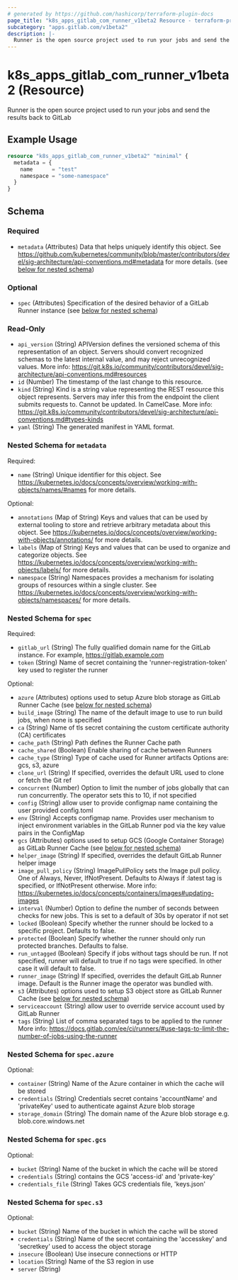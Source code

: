 ```yaml
---
# generated by https://github.com/hashicorp/terraform-plugin-docs
page_title: "k8s_apps_gitlab_com_runner_v1beta2 Resource - terraform-provider-k8s"
subcategory: "apps.gitlab.com/v1beta2"
description: |-
  Runner is the open source project used to run your jobs and send the results back to GitLab
---
```


# k8s_apps_gitlab_com_runner_v1beta2 (Resource)

Runner is the open source project used to run your jobs and send the results back to GitLab

## Example Usage

```terraform
resource "k8s_apps_gitlab_com_runner_v1beta2" "minimal" {
  metadata = {
    name      = "test"
    namespace = "some-namespace"
  }
}
```

<!-- schema generated by tfplugindocs -->
## Schema

### Required

- `metadata` (Attributes) Data that helps uniquely identify this object. See https://github.com/kubernetes/community/blob/master/contributors/devel/sig-architecture/api-conventions.md#metadata for more details. (see [below for nested schema](#nestedatt--metadata))

### Optional

- `spec` (Attributes) Specification of the desired behavior of a GitLab Runner instance (see [below for nested schema](#nestedatt--spec))

### Read-Only

- `api_version` (String) APIVersion defines the versioned schema of this representation of an object. Servers should convert recognized schemas to the latest internal value, and may reject unrecognized values. More info: https://git.k8s.io/community/contributors/devel/sig-architecture/api-conventions.md#resources
- `id` (Number) The timestamp of the last change to this resource.
- `kind` (String) Kind is a string value representing the REST resource this object represents. Servers may infer this from the endpoint the client submits requests to. Cannot be updated. In CamelCase. More info: https://git.k8s.io/community/contributors/devel/sig-architecture/api-conventions.md#types-kinds
- `yaml` (String) The generated manifest in YAML format.

<a id="nestedatt--metadata"></a>
### Nested Schema for `metadata`

Required:

- `name` (String) Unique identifier for this object. See https://kubernetes.io/docs/concepts/overview/working-with-objects/names/#names for more details.

Optional:

- `annotations` (Map of String) Keys and values that can be used by external tooling to store and retrieve arbitrary metadata about this object. See https://kubernetes.io/docs/concepts/overview/working-with-objects/annotations/ for more details.
- `labels` (Map of String) Keys and values that can be used to organize and categorize objects. See https://kubernetes.io/docs/concepts/overview/working-with-objects/labels/ for more details.
- `namespace` (String) Namespaces provides a mechanism for isolating groups of resources within a single cluster. See https://kubernetes.io/docs/concepts/overview/working-with-objects/namespaces/ for more details.


<a id="nestedatt--spec"></a>
### Nested Schema for `spec`

Required:

- `gitlab_url` (String) The fully qualified domain name for the GitLab instance. For example, https://gitlab.example.com
- `token` (String) Name of secret containing the 'runner-registration-token' key used to register the runner

Optional:

- `azure` (Attributes) options used to setup Azure blob storage as GitLab Runner Cache (see [below for nested schema](#nestedatt--spec--azure))
- `build_image` (String) The name of the default image to use to run build jobs, when none is specified
- `ca` (String) Name of tls secret containing the custom certificate authority (CA) certificates
- `cache_path` (String) Path defines the Runner Cache path
- `cache_shared` (Boolean) Enable sharing of cache between Runners
- `cache_type` (String) Type of cache used for Runner artifacts Options are: gcs, s3, azure
- `clone_url` (String) If specified, overrides the default URL used to clone or fetch the Git ref
- `concurrent` (Number) Option to limit the number of jobs globally that can run concurrently. The operator sets this to 10, if not specified
- `config` (String) allow user to provide configmap name containing the user provided config.toml
- `env` (String) Accepts configmap name. Provides user mechanism to inject environment variables in the GitLab Runner pod via the key value pairs in the ConfigMap
- `gcs` (Attributes) options used to setup GCS (Google Container Storage) as GitLab Runner Cache (see [below for nested schema](#nestedatt--spec--gcs))
- `helper_image` (String) If specified, overrides the default GitLab Runner helper image
- `image_pull_policy` (String) ImagePullPolicy sets the Image pull policy. One of Always, Never, IfNotPresent. Defaults to Always if :latest tag is specified, or IfNotPresent otherwise. More info: https://kubernetes.io/docs/concepts/containers/images#updating-images
- `interval` (Number) Option to define the number of seconds between checks for new jobs. This is set to a default of 30s by operator if not set
- `locked` (Boolean) Specify whether the runner should be locked to a specific project. Defaults to false.
- `protected` (Boolean) Specify whether the runner should only run protected branches. Defaults to false.
- `run_untagged` (Boolean) Specify if jobs without tags should be run. If not specified, runner will default to true if no tags were specified. In other case it will default to false.
- `runner_image` (String) If specified, overrides the default GitLab Runner image. Default is the Runner image the operator was bundled with.
- `s3` (Attributes) options used to setup S3 object store as GitLab Runner Cache (see [below for nested schema](#nestedatt--spec--s3))
- `serviceaccount` (String) allow user to override service account used by GitLab Runner
- `tags` (String) List of comma separated tags to be applied to the runner More info: https://docs.gitlab.com/ee/ci/runners/#use-tags-to-limit-the-number-of-jobs-using-the-runner

<a id="nestedatt--spec--azure"></a>
### Nested Schema for `spec.azure`

Optional:

- `container` (String) Name of the Azure container in which the cache will be stored
- `credentials` (String) Credentials secret contains 'accountName' and 'privateKey' used to authenticate against Azure blob storage
- `storage_domain` (String) The domain name of the Azure blob storage e.g. blob.core.windows.net


<a id="nestedatt--spec--gcs"></a>
### Nested Schema for `spec.gcs`

Optional:

- `bucket` (String) Name of the bucket in which the cache will be stored
- `credentials` (String) contains the GCS 'access-id' and 'private-key'
- `credentials_file` (String) Takes GCS credentials file, 'keys.json'


<a id="nestedatt--spec--s3"></a>
### Nested Schema for `spec.s3`

Optional:

- `bucket` (String) Name of the bucket in which the cache will be stored
- `credentials` (String) Name of the secret containing the 'accesskey' and 'secretkey' used to access the object storage
- `insecure` (Boolean) Use insecure connections or HTTP
- `location` (String) Name of the S3 region in use
- `server` (String)


